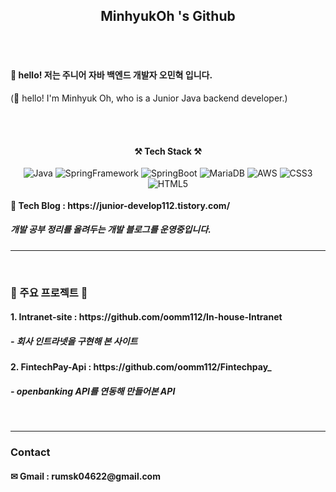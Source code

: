 <h2 align="center">MinhyukOh 's Github</h2>
<br><br>
<h4> 👋 hello! 저는 주니어 자바 백엔드 개발자 오민혁 입니다.</h4>
<p> (👋 hello! I'm Minhyuk Oh, who is a Junior Java backend developer.)</p>
<br><br>

<h4 align="center">⚒ Tech Stack ⚒</h4>
<div style="float:left" align="center">
  <img alt="Java" src ="https://img.shields.io/badge/Java-F7DF1E.svg?&style=for-the-badge&logo=Java&logoColor=070000"/>
  <img alt="SpringFramework" src ="https://img.shields.io/badge/Spring-6DB33F.svg?&style=for-the-badge&logo=Spring&logoColor=F7F4F4"/>
  <img alt="SpringBoot" src ="https://img.shields.io/badge/SpringBoot-6DB33F.svg?&style=for-the-badge&logo=SpringBoot&logoColor=F7F4F4"/>
  <img alt="MariaDB" src ="https://img.shields.io/badge/MariaDB-003545.svg?&style=for-the-badge&logo=MariaDB&logoColor=F7F4F4"/>
  <img alt="AWS" src ="https://img.shields.io/badge/AWS-232F3E.svg?&style=for-the-badge&logo=Amazon AWS&logoColor=F7F4F4"/>
  <img alt="CSS3" src ="https://img.shields.io/badge/CSS3-1572B6.svg?&style=for-the-badge&logo=CSS3&logoColor=F7F4F4"/>
  <img alt="HTML5" src ="https://img.shields.io/badge/HTML5-E34F26.svg?&style=for-the-badge&logo=HTML5&logoColor=F7F4F4"/>
</div>
<hr><br>

<h4>🔗 Tech Blog : https://junior-develop112.tistory.com/ </h4>
<h5>개발 공부 정리를 올려두는 개발 블로그를 운영중입니다.</h5>
<hr><br>

<h3>📖 주요 프로젝트 📖</h3>
<h4>1. Intranet-site : https://github.com/oomm112/In-house-Intranet </h4>
<h5>- 회사 인트라넷을 구현해 본 사이트</h5>

<h4>2. FintechPay-Api : https://github.com/oomm112/Fintechpay_ </h4>
<h5>- openbanking API를 연동해 만들어본 API</h5><br>

<hr>
<h3> Contact </h3>
<h4>✉ Gmail : rumsk04622@gmail.com</h4>
<!--
**oomm112/oomm112** is a ✨ _special_ ✨ repository because its `README.md` (this file) appears on your GitHub profile.

Here are some ideas to get you started:

- 🔭 I’m currently working on ...
- 🌱 I’m currently learning ...
- 👯 I’m looking to collaborate on ...
- 🤔 I’m looking for help with ...
- 💬 Ask me about ...
- 📫 How to reach me: ...
- 😄 Pronouns: ...
- ⚡ Fun fact: ...
-->
